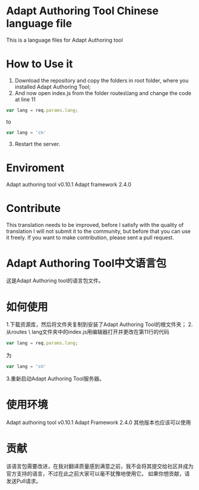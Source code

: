 # Adapt Authoring Tool Chinese language file
This is a language files for Adapt Authoring tool

# How to Use it
1. Download the repository and copy the folders in root folder, where you installed Adapt Authoring Tool;
2. And now open index.js from the folder routes\lang and change the code at line 11 
```javascript
var lang = req.params.lang;
```
to
```javascript
var lang = 'cn'
```

3. Restart the server. 

# Enviroment
Adapt authoring tool v0.10.1
Adapt framework 2.4.0

# Contribute
This translation needs to be improved, before I satisfy with the quality of translation I will not submit it to the community, but before that you can use it freely.
If you want to make contribution, please sent a pull request.

# Adapt Authoring Tool中文语言包
这是Adapt Authoring tool的语言包文件。

# 如何使用
1.下载资源库，然后将文件夹复制到安装了Adapt Authoring Tool的根文件夹；
2.从routes \ lang文件夹中的index.js用编辑器打开并更改在第11行的代码
```javascript
var lang = req.params.lang;
```
为
```javascript
var lang = 'cn'
```

3.重新启动Adapt Authoring Tool服务器。

# 使用环境
Adapt authoring tool v0.10.1
Adapt Framework 2.4.0
其他版本也应该可以使用

# 贡献
该语言包需要改进，在我对翻译质量感到满意之前，我不会将其提交给社区并成为官方支持的语言，不过在此之前大家可以毫不犹豫地使用它。
如果你想贡献，请发送Pull请求。

